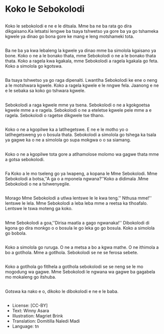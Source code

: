 # Koko le Sebokolodi

##
Koko le sebokolodi e ne e le ditsala. Mme ba ne ba rata go dira dikgaisano.Ka letsatsi lengwe ba tsaya tshwetso ya gore ba ya go tshameka kgwele ya dinao go bona gore ke mang e leng motshameki tota.

##
Ba ne ba ya kwa lebaleng la kgwele ya dinao mme ba simolola kgaisano ya bone. Koko o ne a le bonako thata, mme Sebokolodi o ne a le bonako thata thata. Koko a ragela kwa kgakala, mme Sebokolodi a ragela kgakala go feta. Koko a simolola go kgotswa.

##
Ba tsaya tshwetso ya go raga dipenalti. Lwantlha Sebokolodi ke ene o neng a le motshwara kgwele. Koko a ragela kgwele e le nngwe fela. Jaanong e ne e le sebaka sa koko go tshwara kgwele.

##
Sebokolodi a raga kgwele mme ya tsena. Sebokolodi o ne a kgokgoetsa kgwele mme a e ragela. Sebokolodi o ne a eteletse kgwele pele mme a e ragela. Sebokolodi o ragetse dikgwele tse tlhano.

##
Koko o ne a kgopilwe ka a latlhegetswe. E ne e le motho yo o latlhegetsweng yo o bosula thata. Sebokolodi a simolola go tshega ka tsala ya gagwe ka o ne a simolola go supa mokgwa o o sa siamang.

##
Koko o ne a kgopilwe tota gore a atlhamolose molomo wa gagwe thata mme a gotsa sebokolodi.

##
Fa Koko a le mo tseleng go ya lwapeng, a kopana le Mme Sebokolodi. Mme Sebokolodi a botsa,''A ga o a mponela ngwana?''Koko a didimala .Mme Sebokolodi o ne a tshwenyegile.

##
Morago Mme Sebokolodi a utlwa lentswe le le kwa teng.'' Nthusa mme!'' lentswe le lela. Mme Sebokolodi a leba leba mme a reetsa ka tlhoafalo. Lentswe le tswa moteng ga koko.

##
Mme Sebokolodi a goa,''Dirisa maatla a gago ngwanaka!'' Dibokolodi di kgona go dira monkgo o o bosula le go leka go go bosula. Koko a simolola go bobola.

##
Koko a simolola go ruruga. O ne a metsa a bo a kgwa mathe. O ne ithimola a bo a gotlhola. Mme a gotlhola. Sebokolodi se ne se ferosa sebete.

##
Koko a gotlhola go fitlhela a gotlhola sebokolodi se se neng se le mo mogodung wa gagwe. Mme Sebokolodi le ngwana wa gagwe ba gagabela mo mokaleng go itshuba.

##
Gotswa ka nako e o, dikoko le dibokolodi e ne e le baba.

##
* License: [CC-BY]
* Text: Winny Asara
* Illustration: Magriet Brink
* Translation: Domitilla Naledi Madi
* Language: tn
